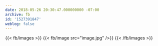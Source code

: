 ```yaml
---
date: 2018-05-26 20:30:47.000000000 -07:00
archive: fb
id: '1527391847'
weblog: false
---
```

{{< fb/images >}}
{{< fb/image src="image.jpg" />}}
{{< /fb/images >}}
